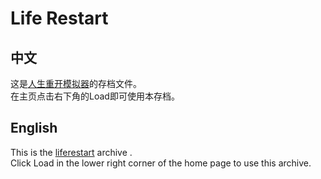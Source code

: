 # Life Restart
## 中文
这是[人生重开模拟器](http://liferestart.syaro.io/view/)的存档文件。    
在主页点击右下角的Load即可使用本存档。    

## English
This is the [liferestart](http://liferestart.syaro.io/view/) archive .     
Click Load in the lower right corner of the home page to use this archive.    

